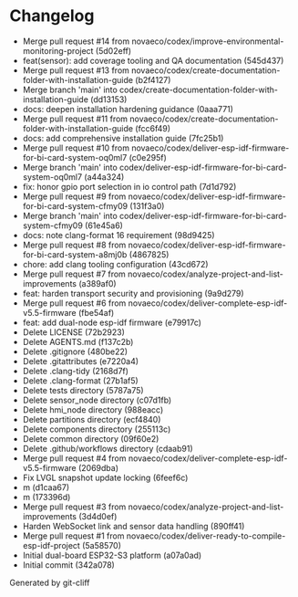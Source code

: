 # Changelog

- Merge pull request #14 from novaeco/codex/improve-environmental-monitoring-project (5d02eff)
- feat(sensor): add coverage tooling and QA documentation (545d437)
- Merge pull request #13 from novaeco/codex/create-documentation-folder-with-installation-guide (b2f4127)
- Merge branch 'main' into codex/create-documentation-folder-with-installation-guide (dd13153)
- docs: deepen installation hardening guidance (0aaa771)
- Merge pull request #11 from novaeco/codex/create-documentation-folder-with-installation-guide (fcc6f49)
- docs: add comprehensive installation guide (7fc25b1)
- Merge pull request #10 from novaeco/codex/deliver-esp-idf-firmware-for-bi-card-system-oq0ml7 (c0e295f)
- Merge branch 'main' into codex/deliver-esp-idf-firmware-for-bi-card-system-oq0ml7 (a44a324)
- fix: honor gpio port selection in io control path (7d1d792)
- Merge pull request #9 from novaeco/codex/deliver-esp-idf-firmware-for-bi-card-system-cfmy09 (131f3a0)
- Merge branch 'main' into codex/deliver-esp-idf-firmware-for-bi-card-system-cfmy09 (61e45a6)
- docs: note clang-format 16 requirement (98d9425)
- Merge pull request #8 from novaeco/codex/deliver-esp-idf-firmware-for-bi-card-system-a8mj0b (4867825)
- chore: add clang tooling configuration (43cd672)
- Merge pull request #7 from novaeco/codex/analyze-project-and-list-improvements (a389af0)
- feat: harden transport security and provisioning (9a9d279)
- Merge pull request #6 from novaeco/codex/deliver-complete-esp-idf-v5.5-firmware (fbe54af)
- feat: add dual-node esp-idf firmware (e79917c)
- Delete LICENSE (72b2923)
- Delete AGENTS.md (f137c2b)
- Delete .gitignore (480be22)
- Delete .gitattributes (e7220a4)
- Delete .clang-tidy (2168d7f)
- Delete .clang-format (27b1af5)
- Delete tests directory (5787a75)
- Delete sensor_node directory (c07d1fb)
- Delete hmi_node directory (988eacc)
- Delete partitions directory (ecf4840)
- Delete components directory (255113c)
- Delete common directory (09f60e2)
- Delete .github/workflows directory (cdaab91)
- Merge pull request #4 from novaeco/codex/deliver-complete-esp-idf-v5.5-firmware (2069dba)
- Fix LVGL snapshot update locking (6feef6c)
- m (d1caa67)
- m (173396d)
- Merge pull request #3 from novaeco/codex/analyze-project-and-list-improvements (3d4d0ef)
- Harden WebSocket link and sensor data handling (890ff41)
- Merge pull request #1 from novaeco/codex/deliver-ready-to-compile-esp-idf-project (5a58570)
- Initial dual-board ESP32-S3 platform (a07a0ad)
- Initial commit (342a078)

Generated by git-cliff
